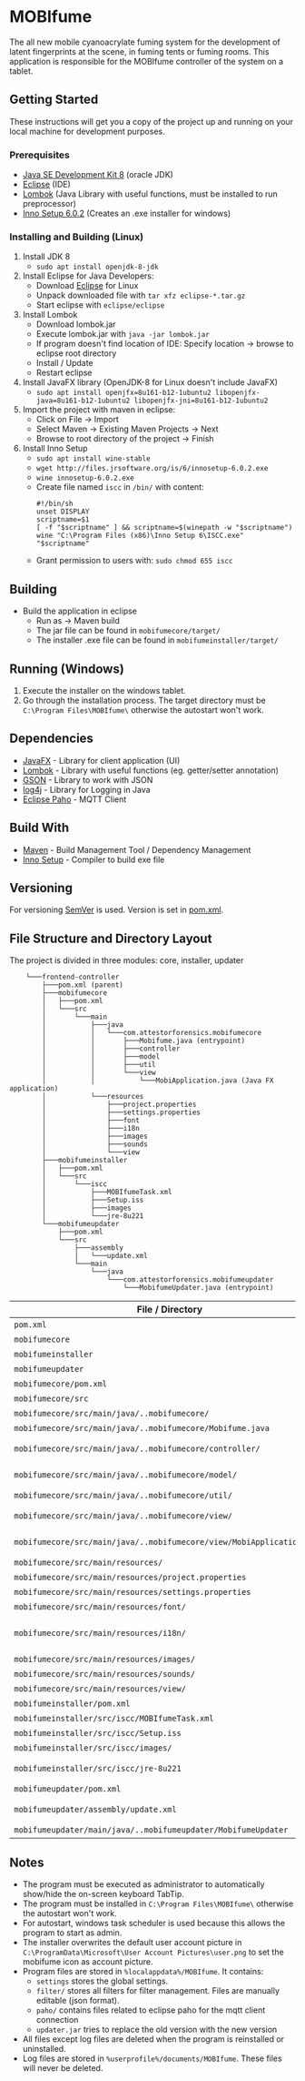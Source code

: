 # MOBIfume

The all new mobile cyanoacrylate fuming system for the development of latent fingerprints at the scene, in fuming tents or fuming rooms.
This application is responsible for the MOBIfume controller of the system on a tablet.

## Getting Started

These instructions will get you a copy of the project up and running on your local machine for development purposes.

### Prerequisites

- [Java SE Development Kit 8](https://www.oracle.com/technetwork/java/javase/downloads/jdk8-downloads-2133151.html) (oracle JDK)
- [Eclipse](https://www.eclipse.org/downloads/packages/release/2019-06/r/eclipse-ide-java-developers) (IDE)
- [Lombok](https://projectlombok.org/download) (Java Library with useful functions, must be installed to run preprocessor)
- [Inno Setup 6.0.2](http://www.jrsoftware.org/isdl.php) (Creates an .exe installer for windows)

### Installing and Building (Linux)

1. Install JDK 8
    - `sudo apt install openjdk-8-jdk`
2. Install Eclipse for Java Developers:
    - Download [Eclipse](https://www.eclipse.org/downloads/packages/release/2019-06/r/eclipse-ide-java-developers) for Linux
    - Unpack downloaded file with `tar xfz eclipse-*.tar.gz`
    - Start eclipse with `eclipse/eclipse`
3. Install Lombok
    - Download lombok.jar
    - Execute lombok.jar with `java -jar lombok.jar`
    - If program doesn't find location of IDE: Specify location -> browse to eclipse root directory
    - Install / Update
    - Restart eclipse
4. Install JavaFX library (OpenJDK-8 for Linux doesn't include JavaFX)
    - `sudo apt install openjfx=8u161-b12-1ubuntu2 libopenjfx-java=8u161-b12-1ubuntu2 libopenjfx-jni=8u161-b12-1ubuntu2`
5. Import the project with maven in eclipse:
    - Click on File -> Import
    - Select Maven -> Existing Maven Projects -> Next
    - Browse to root directory of the project -> Finish
6. Install Inno Setup
    - `sudo apt install wine-stable`
    - `wget http://files.jrsoftware.org/is/6/innosetup-6.0.2.exe`
    - `wine innosetup-6.0.2.exe`
    - Create file named `iscc` in `/bin/` with content:
      ```
      #!/bin/sh  
      unset DISPLAY  
      scriptname=$1  
      [ -f "$scriptname" ] && scriptname=$(winepath -w "$scriptname")  
      wine "C:\Program Files (x86)\Inno Setup 6\ISCC.exe" "$scriptname"
      ```
    - Grant permission to users with: `sudo chmod 655 iscc`
    
## Building    
- Build the application in eclipse
    - Run as -> Maven build
    - The jar file can be found in `mobifumecore/target/`
    - The installer .exe file can be found in `mobifumeinstaller/target/`

## Running (Windows)

1. Execute the installer on the windows tablet.
2. Go through the installation process. The target directory must be `C:\Program Files\MOBIfume\` otherwise the autostart won't work.

## Dependencies

- [JavaFX](https://openjfx.io/) - Library for client application (UI)
- [Lombok](https://projectlombok.org/download) - Library with useful functions (eg. getter/setter annotation)
- [GSON](https://mvnrepository.com/artifact/com.google.code.gson/gson) - Library to work with JSON
- [log4j](https://mvnrepository.com/artifact/log4j/log4j) - Library for Logging in Java
- [Eclipse Paho](https://www.eclipse.org/paho/) - MQTT Client

## Build With

- [Maven](https://maven.apache.org/) - Build Management Tool / Dependency Management
- [Inno Setup](http://www.jrsoftware.org/isinfo.php) - Compiler to build exe file

## Versioning

For versioning [SemVer](https://semver.org/) is used. Version is set in [pom.xml](pom.xml).

## File Structure and Directory Layout

The project is divided in three modules: core, installer, updater

```
    └───frontend-controller
        ├───pom.xml (parent)
        ├───mobifumecore
        │   ├───pom.xml
        │   └───src
        │       └───main
        │           ├───java
        │           │   └───com.attestorforensics.mobifumecore
        │           │       ├───Mobifume.java (entrypoint)
        │           │       ├───controller
        │           │       ├───model
        │           │       ├───util
        │           │       └───view
        │           │           └───MobiApplication.java (Java FX application)
        │           └───resources
        │               ├───project.properties
        │               ├───settings.properties
        │               ├───font
        │               ├───i18n
        │               ├───images
        │               ├───sounds
        │               └───view
        ├───mobifumeinstaller
        │   ├───pom.xml
        │   └───src
        │       └───iscc
        │           ├───MOBIfumeTask.xml
        │           ├───Setup.iss
        │           ├───images
        │           └───jre-8u221
        └───mobifumeupdater
            ├───pom.xml
            └───src
                ├───assembly
                │   └───update.xml
                └───main
                    └───java
                        └───com.attestorforensics.mobifumeupdater
                            └───MobifumeUpdater.java (entrypoint)
```

| File / Directory | Description |
| --- | --- |
| `pom.xml` | Parent maven file defines modules |
| `mobifumecore` | Core mobifume application |
| `mobifumeinstaller` | Installer for windows using inno setup |
| `mobifumeupdater` | Updater for mobifume |
| `mobifumecore/pom.xml` | Maven file for the core project defines dependencies and build instructions |
| `mobifumecore/src` | Contains all source files of the core project |
| `mobifumecore/src/main/java/..mobifumecore/` | Contains all .java source files |
| `mobifumecore/src/main/java/..mobifumecore/Mobifume.java` | Entry point of the application (main-method) |
| `mobifumecore/src/main/java/..mobifumecore/controller/` | Contains the controllers which react on user inputs and connects the view with the model |
| `mobifumecore/src/main/java/..mobifumecore/model/` | Contains all logic of the program (establish connection to broker, create/delete groups, start/stop processes, ...) |
| `mobifumecore/src/main/java/..mobifumecore/util/` | Contains util classes (file manager, logger, localization, setting) |
| `mobifumecore/src/main/java/..mobifumecore/view/` | Contains view related classes (outsourced to `src/main/resources/view` with fxml files) |
| `mobifumecore/src/main/java/..mobifumecore/view/MobiApplication.java` | JavaFX Application main class which initializes the window and loads the main fxml file |
| `mobifumecore/src/main/resources/` | Contains all resources |
| `mobifumecore/src/main/resources/project.properties` | Contains project properties which will be filtered by maven |
| `mobifumecore/src/main/resources/settings.properties` | Contains settings (broker connection credentials, mqtt channels, filter prefix) |
| `mobifumecore/src/main/resources/font/` | Contains additional fonts |
| `mobifumecore/src/main/resources/i18n/` | Contains resource bundles to translate the application to other languages (`src/main/java/..mobifume/util/localization/LocaleFileHandler#copyResources` copies each file individual) |
| `mobifumecore/src/main/resources/images/` | Contains all images |
| `mobifumecore/src/main/resources/sounds/` | Contains all sounds |
| `mobifumecore/src/main/resources/view/` | Contains all .fxml files (JavaFX) which defines the structure of the UI |
| `mobifumeinstaller/pom.xml` | Maven file for the installer project uses inno setup to create installer |
| `mobifumeinstaller/src/iscc/MOBIfumeTask.xml` | Task for windows task scheduler for autostart |
| `mobifumeinstaller/src/iscc/Setup.iss` | Inno Setup script defines instructions to build the exe installer file |
| `mobifumeinstaller/src/iscc/images/` | Contains the logo of mobifume for the installer |
| `mobifumeinstaller/src/iscc/jre-8u221` | Java SE Runtime Environment (JRE) which is included in the installer to provide jre on the target platform (windows tablet) |
| `mobifumeupdater/pom.xml` | Maven file for the updater project |
| `mobifumeupdater/assembly/update.xml` | Assembly instruction to create a compressed update file including the core project |
| `mobifumeupdater/main/java/..mobifumeupdater/MobifumeUpdater` | Entry point of the updater application |

## Notes

- The program must be executed as administrator to automatically show/hide the on-screen keyboard TabTip.
- The program must be installed in `C:\Program Files\MOBIfume\` otherwise the autostart won't work.
- For autostart, windows task scheduler is used because this allows the program to start as admin.
- The installer overwrites the default user account picture in `C:\ProgramData\Microsoft\User Account Pictures\user.png` to set the mobifume icon as account picture.
- Program files are stored in `%localappdata%/MOBIfume`.
    It contains:
    - `settings` stores the global settings.
    - `filter/` stores all filters for filter management. Files are manually editable (json format).
    - `paho/` contains files related to eclipse paho for the mqtt client connection
    - `updater.jar` tries to replace the old version with the new version
- All files except log files are deleted when the program is reinstalled or uninstalled.
- Log files are stored in `%userprofile%/documents/MOBIfume`. These files will never be deleted.
